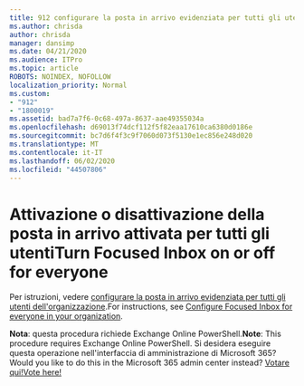 ```yaml
---
title: 912 configurare la posta in arrivo evidenziata per tutti gli utenti dell'organizzazione
ms.author: chrisda
author: chrisda
manager: dansimp
ms.date: 04/21/2020
ms.audience: ITPro
ms.topic: article
ROBOTS: NOINDEX, NOFOLLOW
localization_priority: Normal
ms.custom:
- "912"
- "1800019"
ms.assetid: bad7a7f6-0c68-497a-8637-aae49355034a
ms.openlocfilehash: d69013f74dcf112f5f82eaa17610ca6380d0186e
ms.sourcegitcommit: bc7d6f4f3c9f7060d073f5130e1ec856e248d020
ms.translationtype: MT
ms.contentlocale: it-IT
ms.lasthandoff: 06/02/2020
ms.locfileid: "44507806"
---
```

# <a name="turn-focused-inbox-on-or-off-for-everyone"></a><span data-ttu-id="7ab85-102">Attivazione o disattivazione della posta in arrivo attivata per tutti gli utenti</span><span class="sxs-lookup"><span data-stu-id="7ab85-102">Turn Focused Inbox on or off for everyone</span></span>

<span data-ttu-id="7ab85-103">Per istruzioni, vedere [configurare la posta in arrivo evidenziata per tutti gli utenti dell'organizzazione](https://docs.microsoft.com/microsoft-365/admin/setup/configure-focused-inbox).</span><span class="sxs-lookup"><span data-stu-id="7ab85-103">For instructions, see [Configure Focused Inbox for everyone in your organization](https://docs.microsoft.com/microsoft-365/admin/setup/configure-focused-inbox).</span></span>

<span data-ttu-id="7ab85-104">**Nota**: questa procedura richiede Exchange Online PowerShell.</span><span class="sxs-lookup"><span data-stu-id="7ab85-104">**Note**: This procedure requires Exchange Online PowerShell.</span></span> <span data-ttu-id="7ab85-105">Si desidera eseguire questa operazione nell'interfaccia di amministrazione di Microsoft 365?</span><span class="sxs-lookup"><span data-stu-id="7ab85-105">Would you like to do this in the Microsoft 365 admin center instead?</span></span> [<span data-ttu-id="7ab85-106">Votare qui!</span><span class="sxs-lookup"><span data-stu-id="7ab85-106">Vote here!</span></span>](https://go.microsoft.com/fwlink/p/?linkid=862489)
